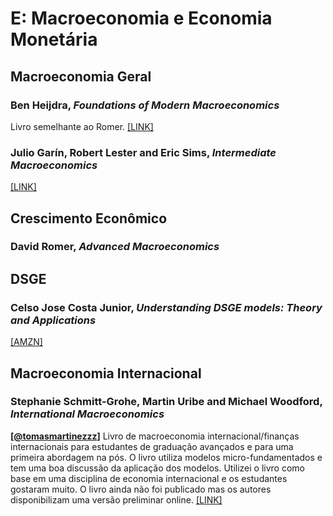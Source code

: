 # E:	Macroeconomia e Economia Monetária

## Macroeconomia Geral

### Ben Heijdra, *Foundations of Modern Macroeconomics*
Livro semelhante ao Romer. [[LINK]](https://global.oup.com/academic/product/foundations-of-modern-macroeconomics-9780198784135?cc=us&lang=en&)

### Julio Garín, Robert Lester and Eric Sims, *Intermediate Macroeconomics*
[[LINK]](https://juliogarin.com/files/textbook/GLS_Intermediate_Macro.pdf)

## Crescimento Econômico

### David Romer, *Advanced Macroeconomics*

## DSGE

### Celso Jose Costa Junior, *Understanding DSGE models: Theory and Applications*

[[AMZN]](https://www.amazon.com.br/Understanding-DSGE-models-Theory-Applications/dp/1622730380/)

## Macroeconomia Internacional

### Stephanie Schmitt-Grohe, Martin Uribe and Michael Woodford, *International Macroeconomics*

**[[@tomasmartinezzz](https://twitter.com/tomasmartinezzz)]** Livro de macroeconomia internacional/finanças internacionais para estudantes de graduação avançados e para uma primeira abordagem na pós. O livro utiliza modelos micro-fundamentados e tem uma boa discussão da aplicação dos modelos. Utilizei o livro como base em uma disciplina de economia internacional e os estudantes gostaram muito. O livro ainda não foi publicado mas os autores disponibilizam uma versão preliminar online. [[LINK]](http://www.columbia.edu/~mu2166/UIM/) 

